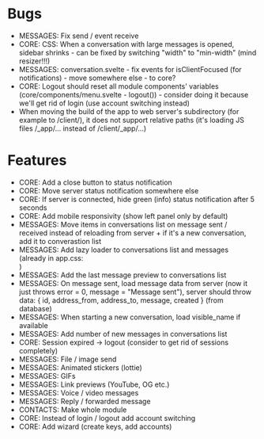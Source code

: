 # Bugs

- MESSAGES: Fix send / event receive
- CORE: CSS: When a conversation with large messages is opened, sidebar shrinks - can be fixed by switching "width" to "min-width" (mind resizer!!!)
- MESSAGES: conversation.svelte - fix events for isClientFocused (for notifications) - move somewhere else - to core?
- CORE: Logout should reset all module components' variables (core/components/menu.svelte - logout()) - consider doing it because we'll get rid of login (use account switching instead)
- When moving the build of the app to web server's subdirectory (for example to /client/), it does not support relative paths (it's loading JS files /_app/... instead of /client/_app/...)

# Features

- CORE: Add a close button to status notification
- CORE: Move server status notification somewhere else
- CORE: If server is connected, hide green (info) status notification after 5 seconds
- CORE: Add mobile responsivity (show left panel only by default)
- MESSAGES: Move items in conversations list on message sent / received instead of reloading from server + if it's a new conversation, add it to converastion list
- MESSAGES: Add lazy loader to conversations list and messages (already in app.css: <div class="loader"></div>)
- MESSAGES: Add the last message preview to conversations list
- MESSAGES: On message sent, load message data from server (now it just throws error = 0, message = "Message sent"), server should throw data: { id, address_from, address_to, message, created } (from database)
- MESSAGES: When starting a new conversation, load visible_name if available
- MESSAGES: Add number of new messages in conversations list
- CORE: Session expired -> logout (consider to get rid of sessions completely)
- MESSAGES: File / image send
- MESSAGES: Animated stickers (lottie)
- MESSAGES: GIFs
- MESSAGES: Link previews (YouTube, OG etc.)
- MESSAGES: Voice / video messages
- MESSAGES: Reply / forwarded message
- CONTACTS: Make whole module
- CORE: Instead of login / logout add account switching
- CORE: Add wizard (create keys, add accounts)

